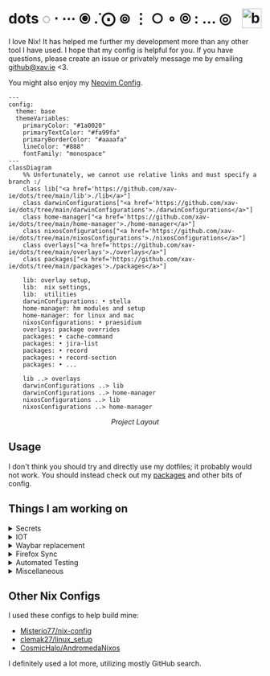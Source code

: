 # dots ◌ ⋅ ⋯ ⦿ .̇ ⨀ ⊚ ⋮ ○ ∘ ⦾ : … ◎ <a href="https://builtwithnix.org"><img src="https://builtwithnix.org/badge.svg" alt="built with nix" height="39" align="right"/></a>

I love Nix! It has helped me further my development more than any
other tool I have used. I hope that my config is helpful for you. If you
have questions, please create an issue or privately message me by
emailing github@xav.ie <3.

You might also enjoy my [Neovim Config](https://github.com/xav-ie/xnixvim).

```mermaid
---
config:
  theme: base
  themeVariables:
    primaryColor: "#1a0020"
    primaryTextColor: "#fa99fa"
    primaryBorderColor: "#aaaafa"
    lineColor: "#888"
    fontFamily: "monospace"
---
classDiagram
    %% Unfortunately, we cannot use relative links and must specify a branch :/
    class lib["<a href='https://github.com/xav-ie/dots/tree/main/lib'>./lib</a>"]
    class darwinConfigurations["<a href='https://github.com/xav-ie/dots/tree/main/darwinConfigurations'>./darwinConfigurations</a>"]
    class home-manager["<a href='https://github.com/xav-ie/dots/tree/main/home-manager'>./home-manager</a>"]
    class nixosConfigurations["<a href='https://github.com/xav-ie/dots/tree/main/nixosConfigurations'>./nixosConfigurations</a>"]
    class overlays["<a href='https://github.com/xav-ie/dots/tree/main/overlays'>./overlays</a>"]
    class packages["<a href='https://github.com/xav-ie/dots/tree/main/packages'>./packages</a>"]

    lib: overlay setup,
    lib:  nix settings,
    lib:  utilities
    darwinConfigurations: • stella
    home-manager: hm modules and setup
    home-manager: for linux and mac
    nixosConfigurations: • praesidium
    overlays: package overrides
    packages: • cache-command
    packages: • jira-list
    packages: • record
    packages: • record-section
    packages: • ...

    lib ..> overlays
    darwinConfigurations ..> lib
    darwinConfigurations ..> home-manager
    nixosConfigurations ..> lib
    nixosConfigurations ..> home-manager
```

<div align="center">
    <em>Project Layout</em>
</div>

## Usage

I don't think you should try and directly use my dotfiles; it probably
would not work. You should instead check out my [packages](./packages) and
other bits of config.

## Things I am working on

<details>
<summary>Secrets</summary>
I want to configure secrets the "right way".

- [ ] Use `pass` or `age` to just store all my ENV variables, but
      then it is another master password to remember, so I think I would
      rather figure something out with the Bitwarden CLI, my manager of
      choice. Honestly, I don't really know the best course of action,
      because what if I want to change my manager?? I might also want to
      just completely forgo Bitwarden and just use good old encryption...
      There has to be someone else who thought of this
- [ ] Look into these secret solutions others have worked on:

  - [Secrets Management with SOPS-NIX by Vimjoyer](https://youtube.com/watch?v=G5f6GC7SnhU)
  - [NixOS Secrets Management by Emergent Mind](https://youtube.com/watch?v=G5f6GC7SnhU)
  - [Encrypted Secrets with NixOS](https://xeiaso.net/blog/nixos-encrypted-secrets-2021-01-20/)
  - [A Modern and Secure Desktop Setup](https://discourse.nixos.org/t/a-modern-and-secure-desktop-setup/41154)
  - [We should manage secrets the SystemD way!](https://youtube.com/watch?v=YFXwV0ZO9NE)
  - [Alternative way to handle secrets](https://discourse.nixos.org/t/alternative-way-to-handle-secrets/35511)
  - [Introducing Secrix](https://journal.platonic.systems/introducing-secrix)
  - [Handling Secrets in NixOS: An Overview](https://discourse.nixos.org/t/handling-secrets-in-nixos-an-overview-git-crypt-agenix-sops-and-when-to-use-them/35462)
  </details>

<details>
<summary>IOT</summary>
I have some things in my house that I want control with my computer.

- Computer lights are semi-controllable through `open-rgb -p`, but I
need to set up more profiles.
</details>

<details>
<summary>Waybar replacement</summary>
I am not 100% happy with Waybar. It is a great tool for getting started,
but I want complete control. Also, the blur is controled through hacks.
Vimjoyer made a video on AGS: https://youtube.com/watch?v=GvpTUKaXqNk

I think this is a good idea to learn because it seems extremely
extensible to make future applications.

This should also mean I get keyboard access!

</details>

<details>
<summary>Firefox Sync</summary>

- [ ] I need to just make my Firefox configured more through Nix. A
      lot of my plugins and settings are not 100% synced properly.
- [ ] I also need to find an RSS reader that can read/sync with a filesystem. I
    am currently using FeedBro, but it does not sync between
    my desktop and laptop.
</details>

<details>
<summary>Automated Testing</summary>
You will notice that a lot of my commits are update, then fixing the
update. This is because I update depencies from my desktop or laptop,
and then update from the other. This often leads to build time errors
that only occurs on the other system due to new options/drivers/etc.

There is a person who has a twitter thread (I can't remember who >:[)
who explain how they set up automated GitHub CI to test their config.

This would be **amazing** and I want to set this up, too.

I also want it to be where it will also boot up the desktop and take a
screenshot of it open and maybe even do some actions.

</details>

<details>
<summary>Miscellaneous</summary>

- [ ] Global mute - this will require building a virtual HID device
      that is recognized by Zoom. Then, when you mute this virtual device,
      the state is reflected in Zoom as well. This opens up many
      possibilities, the most obvious being a notification tray icon you
      can use to easily see muted state
- [ ] Backgrounds repo/drive sync: I need to sync my backgrounds with
      proton drive.
- [ ] Email notifications - web browser email notifications are
      acceptable, but they do not have a "delete" nor a "mark as read
      action", which would really help me to get to inbox 0.
- [ ] PETS - I really want to modify Spamton-Linux-Shimejii repo to
      have multiple different types of Shimejii. Right now, there is just
      this really ugly one. I also want to fix the divide by zero errors
      that keep making it crash.
- [ ] Email - just set up Himalaya email client in vim.
- [ ] Reminders - I want my GCal to appear in my system and I want to
      be able to easily manage past and future reminders, a calendar. So I
      just have to set up a good and pretty system calendar
- [ ] Pomodoro - Set up system pomodoro
- [ ] Screen sharing - I would prefer some bindings and a bit more
      chrome/indicators in my bar to show that I am sharing screen. I
      dislike that I could be screen sharing and not really be aware that I
      am.
- [ ] Do Not Disturb - I would like to trigger DND when I am
      screen sharing. I really dislike that notifications come through on
      screen share. Maybe I can still allow notifications, but hide them
      from screen share entirely??? That would be really cool.
- [ ] Use nix-colors repo for coloring everything This is interesting:
      [colemickens/nixcfg/mixins/\_preferences.nix](https://github.com/colemickens/nixcfg/blob/3705032fd67f231fe83fd3bc25d4021b80394b1c/mixins/_preferences.nix)
- [ ] Create a zellij key overlay plugin
  - [ ] [awesome-zellij](https://github.com/zellij-org/awesome-zellij)
  - [ ] [zellij plugin system walk through](https://github.com/Kangaxx-0/first-zellij-plugin)
  - [ ] [Learning from Developing a Zellij Plugin](https://blog.nerd.rocks/posts/profiling-zellij-plugins/)
  - [ ] [Common Snippets for Developing Zellij Plugins](https://blog.nerd.rocks/posts/common-snippets-for-zellij-development/)
- [ ] Try out and get good at Jujutsu
  - [ ] [What if version control was AWESOME?](https://www.youtube.com/watch?v=2otjrTzRfVk)
  - [ ] [jj-init](https://v5.chriskrycho.com/essays/jj-init/)
  - [ ] [Steve's Jujutsu Tutorial](https://steveklabnik.github.io/jujutsu-tutorial)
  - [ ] [Jujutsu Tutorial](https://jj-vcs.github.io/jj/latest/tutorial/)
  </details>

## Other Nix Configs

I used these configs to help build mine:

- [Misterio77/nix-config](https://github.com/Misterio77/nix-config/blob/e360a9ecf6de7158bea813fc075f3f6228fc8fc0)
- [clemak27/linux_setup](https://github.com/clemak27/linux_setup/blob/4970745992be98b0d00fdae336b4b9ee63f3c1af)
- [CosmicHalo/AndromedaNixos](https://github.com/CosmicHalo/AndromedaNixos/blob/665668415fa72e850d322adbdacb81c1251301c0)

I definitely used a lot more, utilizing mostly GitHub search.
